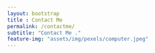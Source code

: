 ```yaml
---
layout: bootstrap
title : Contact Me
permalink: /contactme/
subtitle: "Contact Me ."
feature-img: "assets/img/pexels/computer.jpeg"
---
```

